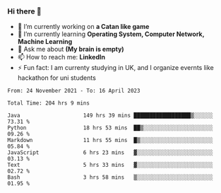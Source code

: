 ### Hi there 👋
- 🔭 I’m currently working on **a Catan like game**
- 🌱 I’m currently learning **Operating System, Computer Network, Machine Learning**
- 💬 Ask me about **(My brain is empty)**
- 📫 How to reach me: **LinkedIn**
- ⚡ Fun fact: I am currenty studying in UK, and I organize evernts like hackathon for uni students

<!--START_SECTION:waka-->

```text
From: 24 November 2021 - To: 16 April 2023

Total Time: 204 hrs 9 mins

Java                    149 hrs 39 mins ██████████████████▒░░░░░░   73.31 %
Python                  18 hrs 53 mins  ██▒░░░░░░░░░░░░░░░░░░░░░░   09.26 %
Markdown                11 hrs 55 mins  █▒░░░░░░░░░░░░░░░░░░░░░░░   05.84 %
JavaScript              6 hrs 23 mins   ▓░░░░░░░░░░░░░░░░░░░░░░░░   03.13 %
Text                    5 hrs 33 mins   ▓░░░░░░░░░░░░░░░░░░░░░░░░   02.72 %
Bash                    3 hrs 58 mins   ▒░░░░░░░░░░░░░░░░░░░░░░░░   01.95 %
```

<!--END_SECTION:waka-->
